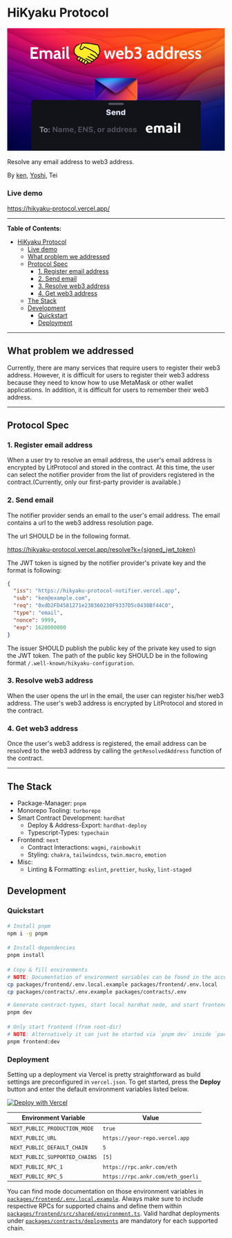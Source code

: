 <!--img src="packages/frontend/public/images/logo.png" width="44" alt="Logo" style="border-radius:16px;" /-->

# HiKyaku Protocol

<img src="packages/frontend/public/images/cover.jpg" alt="Cover Image" />

Resolve any email address to web3 address.

By [ken](https://twitter.com/kenichiNaoe), [Yoshi](https://twitter.com/yoshijo04), Tei

### Live demo

https://hikyaku-protocol.vercel.app/

---

**Table of Contents:**

- [HiKyaku Protocol](#hikyaku-protocol)
    - [Live demo](#live-demo)
  - [What problem we addressed](#what-problem-we-addressed)
  - [Protocol Spec](#protocol-spec)
    - [1. Register email address](#1-register-email-address)
    - [2. Send email](#2-send-email)
    - [3. Resolve web3 address](#3-resolve-web3-address)
    - [4. Get web3 address](#4-get-web3-address)
  - [The Stack](#the-stack)
  - [Development](#development)
    - [Quickstart](#quickstart)
    - [Deployment](#deployment)

---

## What problem we addressed

Currently, there are many services that require users to register their web3 address. However, it is difficult for users to register their web3 address because they need to know how to use MetaMask or other wallet applications. In addition, it is difficult for users to remember their web3 address.

---

## Protocol Spec

### 1. Register email address

When a user try to resolve an email address, the user's email address is encrypted by LitProtocol and stored in the contract. At this time, the user can select the notifier provider from the list of providers registered in the contract.(Currently, only our first-party provider is available.)

### 2. Send email

The notifier provider sends an email to the user's email address. The email contains a url to the web3 address resolution page.

The url SHOULD be in the following format.

https://hikyaku-protocol.vercel.app/resolve?k={signed_jwt_token}

The JWT token is signed by the notifier provider's private key and the format is following:

```json
{
  "iss": "https://hikyaku-protocol-notifier.vercel.app",
  "sub": "ken@example.com",
  "req": "0xdD2FD4581271e230360230F9337D5c0430Bf44C0",
  "type": "email",
  "nonce": 9999,
  "exp": 1620000000
}
```

The issuer SHOULD publish the public key of the private key used to sign the JWT token. The path of the public key SHOULD be in the following format `/.well-known/hikyaku-configuration`.

### 3. Resolve web3 address

When the user opens the url in the email, the user can register his/her web3 address. The user's web3 address is encrypted by LitProtocol and stored in the contract.

### 4. Get web3 address

Once the user's web3 address is registered, the email address can be resolved to the web3 address by calling the `getResolvedAddress` function of the contract.

---

## The Stack

- Package-Manager: `pnpm`
- Monorepo Tooling: `turborepo`
- Smart Contract Development: `hardhat`
  - Deploy & Address-Export: `hardhat-deploy`
  - Typescript-Types: `typechain`
- Frontend: `next`
  - Contract Interactions: `wagmi`, `rainbowkit`
  - Styling: `chakra`, `tailwindcss`, `twin.macro`, `emotion`
- Misc:
  - Linting & Formatting: `eslint`, `prettier`, `husky`, `lint-staged`

## Development

### Quickstart

```bash
# Install pnpm
npm i -g pnpm

# Install dependencies
pnpm install

# Copy & fill environments
# NOTE: Documentation of environment variables can be found in the according `.example` files
cp packages/frontend/.env.local.example packages/frontend/.env.local
cp packages/contracts/.env.example packages/contracts/.env
```

```bash
# Generate contract-types, start local hardhat node, and start frontend with turborepo
pnpm dev

# Only start frontend (from root-dir)
# NOTE: Alternatively it can just be started via `pnpm dev` inside `packages/frontend`
pnpm frontend:dev
```

### Deployment

Setting up a deployment via Vercel is pretty straightforward as build settings are preconfigured in `vercel.json`. To get started, press the **Deploy** button and enter the default environment variables listed below.

[![Deploy with Vercel](https://vercel.com/button)](https://vercel.com/new/clone?repository-url=https%3A%2F%2Fgithub.com%2Fethathon%2Fethathon&env=NEXT_PUBLIC_PRODUCTION_MODE,NEXT_PUBLIC_URL,NEXT_PUBLIC_DEFAULT_CHAIN,NEXT_PUBLIC_SUPPORTED_CHAINS,NEXT_PUBLIC_RPC_1,NEXT_PUBLIC_RPC_5&envDescription=See%20Environment%20Variables%20Examples%20%26%20Documentation&envLink=https%3A%2F%2Fgithub.com%2Fethathon%2Fethathon%2Fblob%2Fmain%2Fpackages%2Ffrontend%2F.env.local.example&redirect-url=https%3A%2F%2Fgithub.com%2Fethathon%2Fethathon)

| Environment Variable           | Value                             |
| ------------------------------ | --------------------------------- |
| `NEXT_PUBLIC_PRODUCTION_MODE`  | `true`                            |
| `NEXT_PUBLIC_URL`              | `https://your-repo.vercel.app`    |
| `NEXT_PUBLIC_DEFAULT_CHAIN`    | `5`                               |
| `NEXT_PUBLIC_SUPPORTED_CHAINS` | `[5]`                             |
| `NEXT_PUBLIC_RPC_1`            | `https://rpc.ankr.com/eth`        |
| `NEXT_PUBLIC_RPC_5`            | `https://rpc.ankr.com/eth_goerli` |

You can find mode documentation on those environment variables in [`packages/frontend/.env.local.example`](https://github.com/scio-labs/ethathon/blob/main/packages/frontend/.env.local.example). Always make sure to include respective RPCs for supported chains and define them within [`packages/frontend/src/shared/environment.ts`](https://github.com/scio-labs/ethathon/blob/main/packages/frontend/src/shared/environment.ts). Valid hardhat deployments under [`packages/contracts/deployments`](https://github.com/scio-labs/ethathon/blob/main/packages/contracts/deployments) are mandatory for each supported chain.
